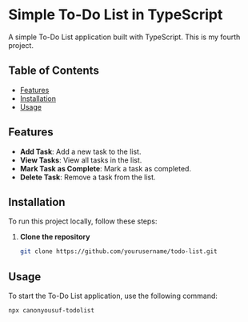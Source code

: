 # Simple To-Do List in TypeScript

A simple To-Do List application built with TypeScript. This is my fourth project.

## Table of Contents

- [Features](#features)
- [Installation](#installation)
- [Usage](#usage)


## Features

- **Add Task**: Add a new task to the list.
- **View Tasks**: View all tasks in the list.
- **Mark Task as Complete**: Mark a task as completed.
- **Delete Task**: Remove a task from the list.

## Installation

To run this project locally, follow these steps:

1. **Clone the repository**
    ```sh
    git clone https://github.com/yourusername/todo-list.git
    ```

## Usage

To start the To-Do List application, use the following command:

```sh
npx canonyousuf-todolist
